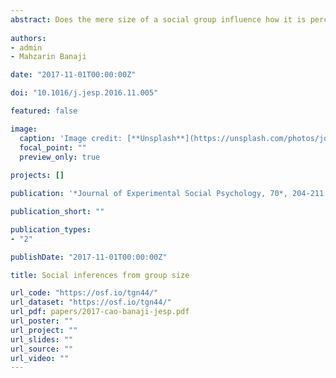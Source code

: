 ```yaml
---
abstract: Does the mere size of a social group influence how it is perceived? Study 1 showed that on self-report measures, smaller and larger groups are rated to be equal in *warmth/goodness*, but smaller groups are rated to be higher in *status/competence*. Self-reports indicated that the latter result stems from the small group size of the socioeconomic elite (i.e., the top 1%). Using an implicit measure (the IAT), Studies 2 and 3 demonstrated that smaller and larger groups are equally associated with warmth/goodness, showing consistency with self-reports. Surprisingly, larger groups are implicitly associated with high status/competence, not smaller groups. Two possible explanations for this explicit-implicit dissociation were ruled out. Compared to smaller groups, larger groups were not implicitly associated with greater amounts of any attribute, nor were larger groups implicitly associated with all positive attributes. Study 4 found that even when two groups are explicitly known to be the same in status/competence, the larger group is nonetheless implicitly associated with greater status/competence. To explain this result, we offer the possibility that implicit associations between larger groups and high status/competence are systematic, erroneous extensions of the association between larger groups and physical dominance. Together, these studies reveal a new dissociation between explicit and implicit cognition. Although explicit ratings show that *smaller groups are elite*, implicit associations erroneously indicate that *larger groups are elite*, thereby assigning larger groups expanded power in the minds of perceivers.
  
authors:
- admin
- Mahzarin Banaji

date: "2017-11-01T00:00:00Z"

doi: "10.1016/j.jesp.2016.11.005"

featured: false

image:
  caption: 'Image credit: [**Unsplash**](https://unsplash.com/photos/jdD8gXaTZsc)'
  focal_point: ""
  preview_only: true
  
projects: []

publication: '*Journal of Experimental Social Psychology, 70*, 204-211'

publication_short: ""

publication_types:
- "2"

publishDate: "2017-11-01T00:00:00Z"

title: Social inferences from group size

url_code: "https://osf.io/tgn44/"
url_dataset: "https://osf.io/tgn44/"
url_pdf: papers/2017-cao-banaji-jesp.pdf
url_poster: ""
url_project: ""
url_slides: ""
url_source: ""
url_video: ""
---
```


<!--
{{% alert note %}}
Click the *Cite* button above to demo the feature to enable visitors to import publication metadata into their reference management software.
{{% /alert %}}

{{% alert note %}}
Click the *Slides* button above to demo Academic's Markdown slides feature.
{{% /alert %}}

Supplementary notes can be added here, including [code and math](https://sourcethemes.com/academic/docs/writing-markdown-latex/).
-->
